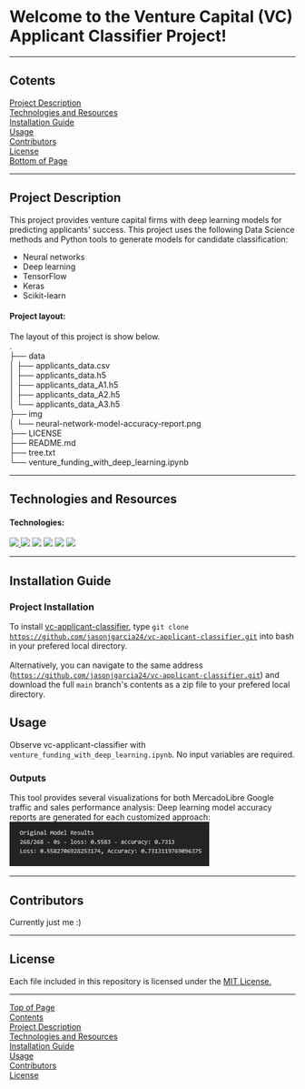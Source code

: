 # Welcome to the Venture Capital (VC) Applicant Classifier Project!
***
## Cotents<a id="Contents">
[Project Description](#Project-Description)<br>
[Technologies and Resources](#Technologies-Resources)<br>
[Installation Guide](#Installation-Guide)<br>
[Usage](#Usage)<br>
[Contributors](#Contributors)<br>
[License](#License)<br>
[Bottom of Page](#Bottom-of-Page)<br>

***
## <a id="Project-Description">Project Description</a>
This project provides venture capital firms with deep learning models for predicting applicants' success. This project uses the following Data Science methods and Python tools to generate models for candidate classification:
 - Neural networks
 - Deep learning
 - TensorFlow
 - Keras
 - Scikit-learn<br>
    
#### Project layout:
The layout of this project is show below.<br>
.<br>
├── data<br>
│   ├── applicants_data.csv<br>
│   ├── applicants_data.h5<br>
│   ├── applicants_data_A1.h5<br>
│   ├── applicants_data_A2.h5<br>
│   └── applicants_data_A3.h5<br>
├── img<br>
│   └── neural-network-model-accuracy-report.png<br>
├── LICENSE<br>
├── README.md<br>
├── tree.txt<br>
└── venture_funding_with_deep_learning.ipynb<br>

***
## <a id="Technologies-Resources">Technologies and Resources</a>
#### Technologies:
<a href="https://docs.python.org/release/3.8.0/" title="https://docs.python.org/release/3.8.0/"><img src="https://img.shields.io/badge/python-3.8%2B-red">
<a href="https://pandas.pydata.org/docs/" title="https://pandas.pydata.org/docs/"><img src="https://img.shields.io/badge/pandas-1.3.1-green"></a>
<a href="https://jupyter-notebook.readthedocs.io/en/stable/" title="https://jupyter-notebook.readthedocs.io/en/stable/"><img src="https://img.shields.io/badge/jupyter--notebook-5.7.11-blue"></a>
<a href="https://www.tensorflow.org/" title="https://www.tensorflow.org/"><img src="https://img.shields.io/badge/tensorflow-2.0.0+-orange"></a>
<a href="https://www.tensorflow.org/api_docs/python/tf/keras" title="https://www.tensorflow.org/api_docs/python/tf/keras"><img src="https://img.shields.io/badge/tensorflow.keras-2.2.4+-orange"></a>
<a href="https://scikit-learn.org/" title="https://scikit-learn.org/"><img src="https://img.shields.io/badge/scikit_learn-0.24.2-green"></a>

***
## <a id="Installation-Guide">Installation Guide</a>
### Project Installation
To install <a href="https://github.com/jasonjgarcia24/vc-applicant-classifier.git" title="https://github.com/jasonjgarcia24/vc-applicant-classifier.git">vc-applicant-classifier</a>, type <code>git clone https://github.com/jasonjgarcia24/vc-applicant-classifier.git</code> into bash in your prefered local directory.<br><br>
Alternatively, you can navigate to the same address (<code>https://github.com/jasonjgarcia24/vc-applicant-classifier.git</code>) and download the full <code>main</code> branch's contents as a zip file to your prefered local directory.<br>

## <a id="Usage">Usage</a>
Observe vc-applicant-classifier with <code>venture_funding_with_deep_learning.ipynb</code>. No input variables are required.<br>

### Outputs
This tool provides several visualizations for both MercadoLibre Google traffic and sales performance analysis:
Deep learning model accuracy reports are generated for each customized approach:<br>
<img src="img/neural-network-model-accuracy-report.png" title="Model accuracy report"><br>

***
## <a id="Contributors">Contributors</a>
Currently just me :)<br>

***
## <a id="License">License</a>
Each file included in this repository is licensed under the <a href="https://github.com/jasonjgarcia24/vc-applicant-classifier/blob/53dc9a508bf8f1a1b34fc2a086ef9d2e3a293d8b/LICENSE" title="LICENSE">MIT License.</a>

***
[Top of Page](#Top-of-Page)<br>
[Contents](#Contents)<br>
[Project Description](#Project-Description)<br>
[Technologies and Resources](#Technologies-Resources)<br>
[Installation Guide](#Installation-Guide)<br>
[Usage](#Usage)<br>
[Contributors](#Contributors)<br>
[License](#License)<br>
<a id="Bottom-of-Page"></a>
